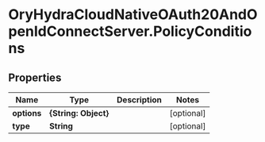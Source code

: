 # OryHydraCloudNativeOAuth20AndOpenIdConnectServer.PolicyConditions

## Properties
Name | Type | Description | Notes
------------ | ------------- | ------------- | -------------
**options** | **{String: Object}** |  | [optional] 
**type** | **String** |  | [optional] 


